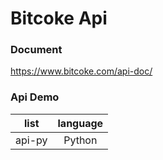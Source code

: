 # Bitcoke Api

### Document
https://www.bitcoke.com/api-doc/

### Api Demo
|list|language|
|----|:--------:|
|api-py|Python|

